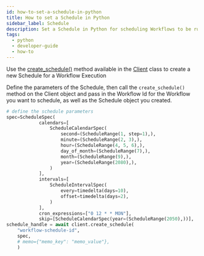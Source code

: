 ```yaml
---
id: how-to-set-a-schedule-in-python
title: How to set a Schedule in Python
sidebar_label: Schedule
description: Set a Schedule in Python for scheduling Workflows to be run at specific times in the future.
tags:
  - python
  - developer-guide
  - how-to
---
```


Use the [create_schedule()](https://python.temporal.io/temporalio.client.Client.html#create_schedule) method available in the [Client](https://python.temporal.io/temporalio.client.Client.html) class to create a new Schedule for a Workflow Execution

Define the parameters of the Schedule, then call the `create_schedule()` method on the Client object and pass in the Workflow Id for the Workflow you want to schedule, as well as the Schedule object you created.

```python
# define the schedule parameters
spec=ScheduleSpec(
            calendars=[
                ScheduleCalendarSpec(
                    second=(ScheduleRange(1, step=1),),
                    minute=(ScheduleRange(2, 3),),
                    hour=(ScheduleRange(4, 5, 6),),
                    day_of_month=(ScheduleRange(7),),
                    month=(ScheduleRange(9),),
                    year=(ScheduleRange(2080),),
                )
            ],
            intervals=[
                ScheduleIntervalSpec(
                    every=timedelta(days=10),
                    offset=timedelta(days=2),
                )
            ],
            cron_expressions=["0 12 * * MON"],
            skip=[ScheduleCalendarSpec(year=(ScheduleRange(2050),))],
schedule_handle = await client.create_schedule(
    "workflow-schedule-id",
    spec,
    # memo={"memo_key": "memo_value"},
    )
```
